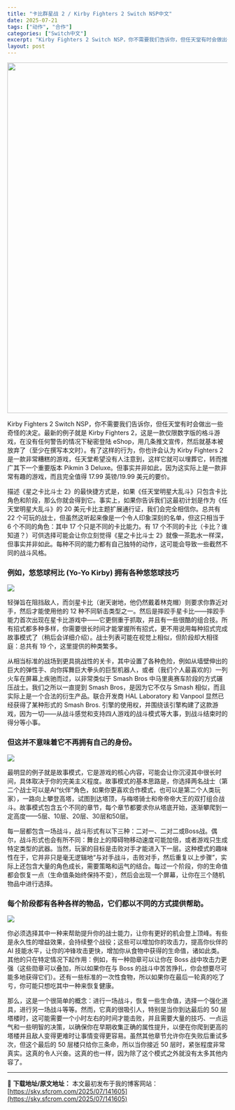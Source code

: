 ```yaml
---
title: "卡比群星战 2 / Kirby Fighters 2 Switch NSP中文"
date: 2025-07-21
tags: ["动作", "合作"]
categories: ["Switch中文"]
excerpt: "Kirby Fighters 2 Switch NSP，你不需要我们告诉你，但任天堂有时会做出一些奇怪的决定。最新的例子就是 Kirby Fighters 2，这是一款仅限数字版的格斗游戏，在没有任何警告的情况下秘密登陆 eShop，用几条推文宣传，然后就基本被放弃了（至少在撰写本文时）。有了这样的&hellip;"
layout: post
---
```


<img class="aligncenter size-full wp-image-141606" src="https://sky.sfcrom.com/wp-content/uploads/2025/07/2025072115244064.webp" alt="" width="550" height="800" />

Kirby Fighters 2 Switch NSP，你不需要我们告诉你，但任天堂有时会做出一些奇怪的决定。最新的例子就是 Kirby Fighters 2，这是一款仅限数字版的格斗游戏，在没有任何警告的情况下秘密登陆 eShop，用几条推文宣传，然后就基本被放弃了（至少在撰写本文时）。有了这样的行为，你也许会认为 Kirby Fighters 2 是一款非常糟糕的游戏，任天堂希望没有人注意到，这样它就可以埋葬它，转而推广其下一个重要版本 Pikmin 3 Deluxe。但事实并非如此，因为这实际上是一款非常有趣的游戏，而且完全值得 17.99 英镑/19.99 美元的要价。

描述《星之卡比斗士 2》的最快捷方式是，如果《任天堂明星大乱斗》只包含卡比角色和阶段，那么你就会得到它。事实上，如果你告诉我们这最初计划是作为《任天堂明星大乱斗》的 20 美元卡比主题扩展通行证，我们会完全相信你。总共有 22 个可玩的战士，但虽然这听起来像是一个令人印象深刻的名单，但这只相当于 6 个不同的角色：其中 17 个只是不同的卡比能力。有 17 个不同的卡比（卡比？谁知道？）可供选择可能会让你立刻觉得《星之卡比斗士 2》就像一茶匙水一样深，但事实并非如此。每种不同的能力都有自己独特的动作，这可能会导致一些截然不同的战斗风格。
<h3>例如，悠悠球柯比 (Yo-Yo Kirby) 拥有各种悠悠球技巧</h3>
<img src="https://img-eshop.cdn.nintendo.net/i/825faad9707e6b51a76781b6d766df262ece7b9ff856413328df33cfc23b67cb.jpg?w=1000" />

轻弹旨在阻挡敌人，而剑星卡比（谢天谢地，他仍然戴着林克帽）则要求你靠近对手，然后才能使用他的 12 种不同斩击类型之一。然后是摔跤手星卡比——摔跤手能力首次出现在星卡比游戏中——它更侧重于抓取，并且有一些很酷的组合技。所有招式都多种多样，你需要很长时间才能掌握所有招式，更不用说用每种招式完成故事模式了（稍后会详细介绍）。战士列表可能在视觉上相似，但阶段却大相径庭：总共有 19 个，这里提供的种类繁多。

从相当标准的战场到更具挑战性的关卡，其中设置了各种危险，例如从墙壁伸出的巨大的弹性手、向你挥舞巨大拳头的巨型机器人，或者（我们个人最喜欢的）一列火车在屏幕上疾驰而过，以非常类似于 Smash Bros 中马里奥赛车阶段的方式碾压战士。我们之所以一直提到 Smash Bros，是因为它不仅与 Smash 相似，而且实际上是一个合法的衍生产品。联合开发商 HAL Laboratory 和 Vanpool 显然已经获得了某种形式的 Smash Bros. 引擎的使用权，并围绕该引擎构建了这款游戏，因为一切——从战斗感觉和支持四人游戏的战斗模式等大事，到战斗结束时的得分等小事。
<h3>但这并不意味着它不再拥有自己的身份。</h3>
<img src="https://img-eshop.cdn.nintendo.net/i/d8a2dc3e0927041c3c85bce08d8b9fcebc634139256e197f423e9cdcacfc3430.jpg?w=1000" />

最明显的例子就是故事模式，它是游戏的核心内容，可能会让你沉浸其中很长时间，具体取决于你的完美主义程度。故事模式的基本思路是，你选择两名战士（第二个战士可以是AI“伙伴”角色，如果你更喜欢合作模式，也可以是第二个人类玩家），一路向上攀登高塔，试图到达塔顶，与梅塔骑士和帝帝帝大王的双打组合战斗。故事模式包含五个不同的章节，每个章节都要求你从塔底开始，逐渐攀爬到一定高度——5层、10层、20层、30层和50层。

每一层都包含一场战斗，战斗形式有以下三种：二对一、二对二或Boss战。偶尔，战斗形式也会有所不同：舞台上的障碍物移动速度可能加倍，或者游戏只生成特定类型的武器。当然，玩家的目标是击败对手才能进入下一层。这种模式的趣味性在于，它并非只是毫无逻辑地“与对手战斗，击败对手，然后重复以上步骤”，实际上还包含大量的角色成长，需要策略和运气的结合。每过一个阶段，你的生命值都会恢复一点（生命值条始终保持不变），然后会出现一个屏幕，让你在三个随机物品中进行选择。
<h3>每个阶段都有各种各样的物品，它们都以不同的方式提供帮助。</h3>
<img src="https://img-eshop.cdn.nintendo.net/i/99a89fe151c2e64290ed08e4ee9fbda65fb12ca423b86e51027e8683572bb6d6.jpg?w=1000" />

你必须选择其中一种来帮助提升你的战士能力，让你有更好的机会登上顶峰。有些是永久性的增益效果，会持续整个战役；这些可以增加你的攻击力，提高你伙伴的 AI 技能水平，让你的冲锋攻击更快，增加你从食物中获得的生命值，诸如此类。其他的只在特定情况下起作用：例如，有一种勋章可以让你在 Boss 战中攻击力更强（这些勋章可以叠加，所以如果你在与 Boss 的战斗中苦苦挣扎，你会想要尽可能多地获得它们）。还有一些标准的一次性食物，所以如果你在最后一轮真的吃了亏，你可能只想吃其中一种来恢复健康。

那么，这是一个很简单的概念：进行一场战斗，恢复一些生命值，选择一个强化道具，进行另一场战斗等等。然而，它真的很吸引人，特别是当你到达最后的 50 层塔楼时，这可能需要一个小时左右的时间才能击败，并且需要大量的技巧、一点运气和一些明智的决策，以确保你在早期收集正确的属性提升，以便在你爬到更高的塔楼并且敌人变得更难时让事情变得更容易。虽然其他章节允许你在失败后重试多次，但这个最后的 50 层楼只给你三条命，所以当你接近 50 层时，紧张程度非常真实。这真的令人兴奋。这真的也一样，因为除了这个模式之外就没有太多其他内容了。

---
📖 **下载地址/原文地址：** 本文最初发布于我的博客网站：[https://sky.sfcrom.com/2025/07/141605](https://sky.sfcrom.com/2025/07/141605)
